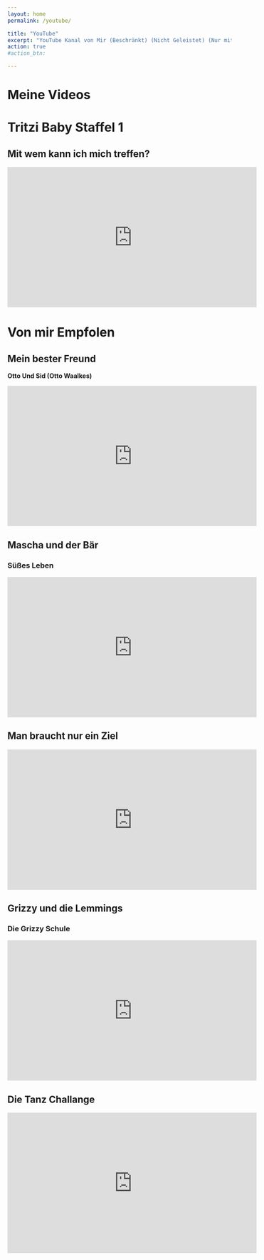 ```yaml
---
layout: home
permalink: /youtube/

title: "YouTube"
excerpt: "YouTube Kanal von Mir (Beschränkt) (Nicht Geleistet) (Nur mit Link verfügbar) (Mit Zusätzlichen Empfehlungen)"
action: true
#action_btn:

---
```


# Meine Videos


# Tritzi Baby Staffel 1
## Mit wem kann ich mich treffen?

  <iframe width="560" height="315" src="https://www.youtube-nocookie.com/embed/pF8L0zaRBLI" title="Tritzi's Suche nach jemandem" frameborder="0" allow="accelerometer; autoplay; clipboard-write; encrypted-media; gyroscope; picture-in-picture; web-share" referrerpolicy="strict-origin-when-cross-origin" allowfullscreen></iframe>

#  Von mir Empfolen
## Mein bester Freund
**Otto Und Sid (Otto Waalkes)**
<iframe width="560" height="315" src="https://www.youtube-nocookie.com/embed/WRUjq7t4rC8?si=jWlUjr4hlCnujGMC" title="Mein bester Freund - Otto und Sid" frameborder="0" allow="accelerometer; autoplay; clipboard-write; encrypted-media; gyroscope; picture-in-picture; web-share" referrerpolicy="strict-origin-when-cross-origin" allowfullscreen></iframe>

## Mascha und der Bär
### Süßes Leben
<iframe width="560" height="315" src="https://www.youtube-nocookie.com/embed/Pgz2rTSN-k8" title="Mascha und der Bär | Süßes Leben" frameborder="0" allow="accelerometer; autoplay; clipboard-write; encrypted-media; gyroscope; picture-in-picture; web-share" referrerpolicy="strict-origin-when-cross-origin" allowfullscreen></iframe>

## Man braucht nur ein Ziel
<iframe width="560" height="315" src="https://www.youtube-nocookie.com/embed/y8kfx6O_dPM" title="Mascha und der Bär - Man braucht nur ein Ziel" frameborder="0" allow="accelerometer; autoplay; clipboard-write; encrypted-media; gyroscope; picture-in-picture; web-share" referrerpolicy="strict-origin-when-cross-origin" allowfullscreen></iframe>

## Grizzy und die Lemmings
### Die Grizzy Schule
<iframe width="560" height="315" src="https://www.youtube-nocookie.com/embed/KFzOiDVzS9k" title="Die Grizzy Schule - Grizzy und die Lemmings" frameborder="0" allow="accelerometer; autoplay; clipboard-write; encrypted-media; gyroscope; picture-in-picture; web-share" referrerpolicy="strict-origin-when-cross-origin" allowfullscreen></iframe>

## Die Tanz Challange 
<iframe width="560" height="315" src="https://www.youtube-nocookie.com/embed/sq6gmnSnayQ" title="Die Tanz Challange | Grizzy und die Lemmings" frameborder="0" allow="accelerometer; autoplay; clipboard-write; encrypted-media; gyroscope; picture-in-picture; web-share" referrerpolicy="strict-origin-when-cross-origin" allowfullscreen></iframe>
